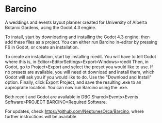 # Barcino
A weddings and events layout planner created for University of Alberta Botanic Gardens, using the Godot 4.3 engine.

To install, start by downloading and installing the Godot 4.3 engine, then add these files as a project.
You can either run Barcino in-editor by pressing F6 in Godot, or create an installation.

To create an installation, start by installing rcedit. You will have to tell Godot where this is, in Editor>EditorSettings>Export>Windows>rcedit
Then, in Godot, go to Project>Export and select the preset you would like to use. If no presets are available, you will need ot download and install them, which Godot will ask you if you would like to do. Use the "Download and Install" option.
Finally, click Export Project, and save the resulting .exe to an appropraite location.
You can now run Barcino using the .exe.

Both rcedit and Godot are available in DBG Shared>Events>Events Software>PROJECT BARCINO>Required Software.

For updates, check https://github.com/NeptunesOrca/Barcino, where further instructions will be available.
